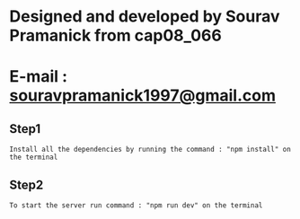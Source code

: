 # Designed and developed by Sourav Pramanick from cap08_066
# E-mail : souravpramanick1997@gmail.com

## Step1

    Install all the dependencies by running the command : "npm install" on the terminal
## Step2
    To start the server run command : "npm run dev" on the terminal